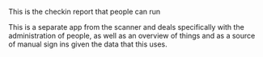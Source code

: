 This is the checkin report that people can run

This is a separate app from the scanner and deals specifically with the
administration of people, as well as an overview of things and as a source
of manual sign ins given the data that this uses.